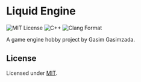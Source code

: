 # Liquid Engine

![MIT License](https://img.shields.io/badge/license-MIT-blue.svg?style=flat) ![C++](https://img.shields.io/badge/language-C++-orange.svg?style=flat) ![Clang Format](https://img.shields.io/badge/formatter-Clang--Format-red.svg?style=flat)

A game engine hobby project by Gasim Gasimzada.

## License

Licensed under [MIT](./LICENSE).
